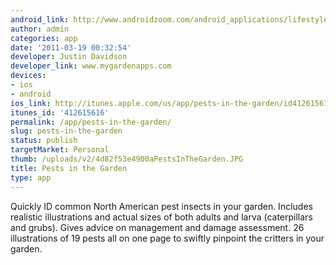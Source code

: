 ```yaml
---
android_link: http://www.androidzoom.com/android_applications/lifestyle/pests-in-the-garden_qmbq.html
author: admin
categories: app
date: '2011-03-19 00:32:54'
developer: Justin Davidson
developer_link: www.mygardenapps.com
devices: 
- ios
- android
ios_link: http://itunes.apple.com/us/app/pests-in-the-garden/id412615616?mt=8&ls=1
itunes_id: '412615616'
permalink: /app/pests-in-the-garden/
slug: pests-in-the-garden
status: publish
targetMarket: Personal
thumb: /uploads/v2/4d82f53e4900aPestsInTheGarden.JPG
title: Pests in the Garden
type: app
---
```


Quickly ID common North American pest insects in your garden. Includes realistic illustrations and actual sizes of both adults and larva (caterpillars and grubs). Gives advice on management and damage assessment. 26 illustrations of 19 pests all on one page to swiftly pinpoint the critters in your garden.
